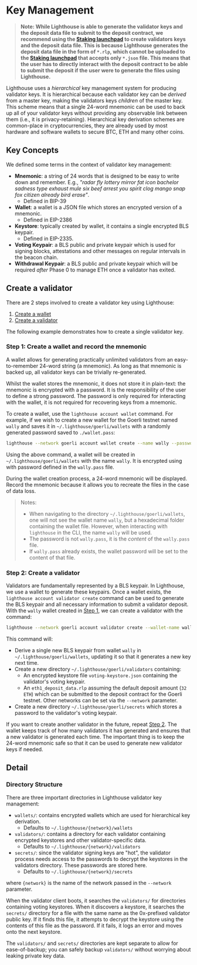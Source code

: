 # Key Management

[launchpad]: https://launchpad.ethereum.org/

>
> **Note: While Lighthouse is able to generate the validator keys and the deposit data file to submit to the deposit contract, we recommend using the [Staking launchpad][launchpad] to create validators keys and the deposit data file. This is because Lighthouse generates the deposit data file in the form of `*.rlp`, which cannot be uploaded to the [Staking launchpad][launchpad] that accepts only `*.json` file. This means that the user has to directly interact with the deposit contract to be able to submit the deposit if the user were to generate the files using Lighthouse.**

Lighthouse uses a _hierarchical_ key management system for producing validator
keys. It is hierarchical because each validator key can be _derived_ from a
master key, making the validators keys _children_ of the master key. This
scheme means that a single 24-word mnemonic can be used to back up all of your
validator keys without providing any observable link between them (i.e., it is
privacy-retaining). Hierarchical key derivation schemes are common-place in
cryptocurrencies, they are already used by most hardware and software wallets
to secure BTC, ETH and many other coins.

## Key Concepts

We defined some terms in the context of validator key management:

- **Mnemonic**: a string of 24 words that is designed to be easy to write down
	and remember. E.g., _"radar fly lottery mirror fat icon bachelor sadness
	type exhaust mule six beef arrest you spirit clog mango snap fox citizen
	already bird erase"_.
	- Defined in BIP-39
- **Wallet**: a wallet is a JSON file which stores an
	encrypted version of a mnemonic.
	- Defined in EIP-2386
- **Keystore**: typically created by wallet, it contains a single encrypted BLS
	keypair.
	- Defined in EIP-2335.
- **Voting Keypair**: a BLS public and private keypair which is used for
	signing blocks, attestations and other messages on regular intervals in the beacon chain.
- **Withdrawal Keypair**: a BLS public and private keypair which will be
	required _after_ Phase 0 to manage ETH once a validator has exited.

## Create a validator
There are 2 steps involved to create a validator key using Lighthouse:
 1. [Create a wallet](#step-1-create-a-wallet-and-record-the-mnemonic)
 1. [Create a validator](#step-2-create-a-validator)

The following example demonstrates how to create a single validator key.

### Step 1: Create a wallet and record the mnemonic
A wallet allows for generating practically unlimited validators from an
easy-to-remember 24-word string (a mnemonic). As long as that mnemonic is
backed up, all validator keys can be trivially re-generated.

Whilst the wallet stores the mnemonic, it does not store it in plain-text: the
mnemonic is encrypted with a password. It is the responsibility of the user to
define a strong password. The password is only required for interacting with
the wallet, it is not required for recovering keys from a mnemonic.

To create a wallet, use the `lighthouse account wallet` command. For example, if we wish to create a new wallet for the Goerli testnet named `wally` and saves it in `~/.lighthouse/goerli/wallets` with a randomly generated password saved
to `./wallet.pass`:

```bash
lighthouse --network goerli account wallet create --name wally --password-file wally.pass
```
Using the above command, a wallet will be created in `~/.lighthouse/goerli/wallets` with the name
`wally`. It is encrypted using with password defined in the
`wally.pass` file. 

During the wallet creation process, a 24-word mnemonic will be displayed. Record the mnemonic because it allows you to recreate the files in the case of data loss.
> Notes:
> - When navigating to the directory `~/.lighthouse/goerli/wallets`, one will not see the wallet name `wally`, but a hexadecimal folder containing the wallet file. However, when interacting with `lighthouse` in the CLI, the name `wally` will be used.
> - The password is not `wally.pass`, it is the _content_ of the
>   `wally.pass` file.
> - If `wally.pass` already exists, the wallet password will be set to the content
>   of that file.

### Step 2: Create a validator
Validators are fundamentally represented by a BLS keypair. In Lighthouse, we use a wallet to generate these keypairs. Once a wallet exists, the `lighthouse account validator create` command can be used to generate the BLS keypair and all necessary information to submit a validator deposit. With the `wally` wallet created in [Step 1](#step-1-create-a-wallet-and-record-the-mnemonic), we can create a validator with the command:

```bash
lighthouse --network goerli account validator create --wallet-name wally --wallet-password wally.pass --count 1
```
This command will:

- Derive a single new BLS keypair from wallet `wally` in `~/.lighthouse/goerli/wallets`, updating it so that it generates a new key next time.
- Create a new directory `~/.lighthouse/goerli/validators` containing:
    - An encrypted keystore file `voting-keystore.json` containing the validator's voting keypair.
	- An `eth1_deposit_data.rlp` assuming the default deposit amount (`32 ETH`) which can be submitted to the deposit
		contract for the Goerli testnet. Other networks can be set via the
		`--network` parameter.
- Create a new directory `~/.lighthouse/goerli/secrets` which stores a password to the validator's voting keypair.


If you want to create another validator in the future, repeat [Step 2](#step-2-create-a-validator). The wallet keeps track of how many validators it has generated and ensures that a new validator is generated each time. The important thing is to keep the 24-word mnemonic safe so that it can be used to generate new validator keys if needed.

## Detail

### Directory Structure

There are three important directories in Lighthouse validator key management:

- `wallets/`: contains encrypted wallets which are used for hierarchical
	key derivation.
	- Defaults to `~/.lighthouse/{network}/wallets`
- `validators/`: contains a directory for each validator containing
	encrypted keystores and other validator-specific data.
	- Defaults to `~/.lighthouse/{network}/validators`
- `secrets/`: since the validator signing keys are "hot", the validator process
	needs access to the passwords to decrypt the keystores in the validators
	directory. These passwords are stored here.
	- Defaults to `~/.lighthouse/{network}/secrets` 
	
where `{network}` is the name of the network passed in the `--network` parameter.

When the validator client boots, it searches the `validators/` for directories
containing voting keystores. When it discovers a keystore, it searches the
`secrets/` directory for a file with the same name as the 0x-prefixed validator public key. If it finds this file, it attempts
to decrypt the keystore using the contents of this file as the password. If it
fails, it logs an error and moves onto the next keystore.

The `validators/` and `secrets/` directories are kept separate to allow for
ease-of-backup; you can safely backup `validators/` without worrying about
leaking private key data.
